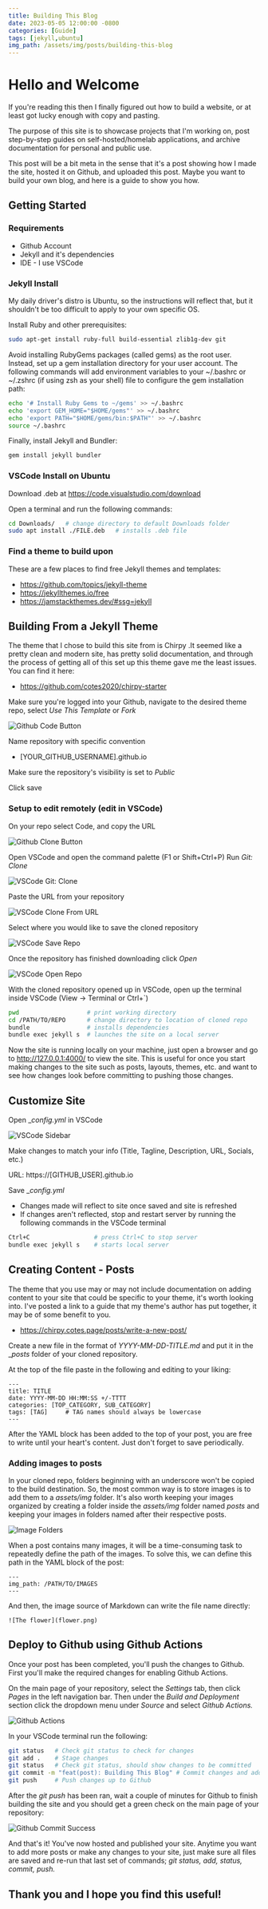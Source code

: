 ```yaml
---
title: Building This Blog
date: 2023-05-05 12:00:00 -0800 
categories: [Guide]
tags: [jekyll,ubuntu]
img_path: /assets/img/posts/building-this-blog
--- 
```


# Hello and Welcome

If you're reading this then I finally figured out how to build a website, or at least got lucky enough with copy and pasting.

The purpose of this site is to showcase projects that I'm working on, post step-by-step guides on self-hosted/homelab applications, and archive documentation for personal and public use. 

This post will be a bit meta in the sense that it's a post showing how I made the site, hosted it on Github, and uploaded this post. Maybe you want to build your own blog, and here is a guide to show you how.

## Getting Started 

### Requirements

- Github Account
- Jekyll and it's dependencies
- IDE - I use VSCode

### Jekyll Install

My daily driver's distro is Ubuntu, so the instructions will reflect that, but it shouldn't be too difficult to apply to your own specific OS.

Install Ruby and other prerequisites:
```bash
sudo apt-get install ruby-full build-essential zlib1g-dev git
```

Avoid installing RubyGems packages (called gems) as the root user. Instead, set up a gem installation directory for your user account. The following commands will add environment variables to your ~/.bashrc or ~/.zshrc (if using zsh as your shell) file to configure the gem installation path:
```bash
echo '# Install Ruby Gems to ~/gems' >> ~/.bashrc
echo 'export GEM_HOME="$HOME/gems"' >> ~/.bashrc
echo 'export PATH="$HOME/gems/bin:$PATH"' >> ~/.bashrc
source ~/.bashrc
```

Finally, install Jekyll and Bundler:
```bash
gem install jekyll bundler
```

### VSCode Install on Ubuntu 

Download .deb at https://code.visualstudio.com/download

Open a terminal and run the following commands:
```bash
cd Downloads/   # change directory to default Downloads folder
sudo apt install ./FILE.deb   # installs .deb file
```

### Find a theme to build upon 

These are a few places to find free Jekyll themes and templates:

 - https://github.com/topics/jekyll-theme
 - https://jekyllthemes.io/free
 - https://jamstackthemes.dev/#ssg=jekyll

## Building From a Jekyll Theme

The theme that I chose to build this site from is Chirpy .It seemed like a pretty clean and modern site, has pretty solid documentation, and through the process of getting all of this set up this theme gave me the least issues. You can find it here: 

 - https://github.com/cotes2020/chirpy-starter
            
            
Make sure you're logged into your Github, navigate to the desired theme repo, select _Use This Template_ or _Fork_

![Github Code Button](/BuildingThisBlog1.png)

Name repository with specific convention      

- [YOUR_GITHUB_USERNAME].github.io 


Make sure the repository's visibility is set to _Public_

Click save
                
### Setup to edit remotely (edit in VSCode)

On your repo select Code, and copy the URL 

![Github Clone Button](/BuildingThisBlog2.png)

Open VSCode and open the command palette (F1 or Shift+Ctrl+P)
Run _Git: Clone_

![VSCode Git: Clone](/BuildingThisBlog3.png)

Paste the URL from your repository

![VSCode Clone From URL](/BuildingThisBlog4.png)

Select where you would like to save the cloned repository

![VSCode Save Repo](/BuildingThisBlog5.png)

Once the repository has finished downloading click _Open_

![VSCode Open Repo](/BuildingThisBlog6.png)

With the cloned repository opened up in VSCode, open up the terminal inside VSCode (View -> Terminal or Ctrl+`)

```bash
pwd                   # print working directory
cd /PATH/TO/REPO      # change directory to location of cloned repo
bundle                # installs dependencies
bundle exec jekyll s  # launches the site on a local server
```

Now the site is running locally on your machine, just open a browser and go to http://127.0.0.1:4000/ to view the site. This is useful for once you start making changes to the site such as posts, layouts, themes, etc. and want to see how changes look before committing to pushing those changes.

## Customize Site 

Open __config.yml_ in VSCode

![VSCode Sidebar](/BuildingThisBlog7.png)

Make changes to match your info (Title, Tagline, Description, URL, Socials, etc.) 

URL: https://[GITHUB_USER].github.io

Save __config.yml_ 

 - Changes made will reflect to site once saved and site is refreshed 
 - If changes aren't reflected, stop and restart server by running the following commands in the VSCode terminal 
```bash
Ctrl+C                  # press Ctrl+C to stop server
bundle exec jekyll s    # starts local server
```

## Creating Content - Posts

The theme that you use may or may not include documentation on adding content to your site that could be specific to your theme, it's worth looking into. I've posted a link to a guide that my theme's author has put together, it may be of some benefit to you.

 - https://chirpy.cotes.page/posts/write-a-new-post/

Create a new file in the format of _YYYY-MM-DD-TITLE.md_ and put it in the __posts_ folder of your cloned repository.

At the top of the file paste in the following and editing to your liking:
```
---
title: TITLE
date: YYYY-MM-DD HH:MM:SS +/-TTTT
categories: [TOP_CATEGORY, SUB_CATEGORY]
tags: [TAG]     # TAG names should always be lowercase
---
```

After the YAML block has been added to the top of your post, you are free to write until your heart's content. Just don't forget to save periodically.

### Adding images to posts
                
In your cloned repo, folders beginning with an underscore won't be copied to the build destination. So, the most common way is to store images is to add them to a _assets/img_ folder. It's also worth keeping your images organized by creating a folder inside the _assets/img_ folder named _posts_ and keeping your images in folders named after their respective posts.

![Image Folders](/BuildingThisBlog8.png)

When a post contains many images, it will be a time-consuming task to repeatedly define the path of the images. To solve this, we can define this path in the YAML block of the post:
```
---
img_path: /PATH/TO/IMAGES
---
```
And then, the image source of Markdown can write the file name directly:
```
![The flower](flower.png)
```

## Deploy to Github using Github Actions

Once your post has been completed, you'll push the changes to Github. First you'll make the required changes for enabling Github Actions.

On the main page of your repository, select the _Settings_ tab, then click _Pages_ in the left navigation bar. Then under the _Build and Deployment_ section click the dropdown menu under _Source_ and select _Github Actions._

![Github Actions](/BuildingThisBlog9.png)

In your VSCode terminal run the following:
```bash
git status   # Check git status to check for changes
git add .    # Stage changes 
git status   # Check git status, should show changes to be committed
git commit -m "feat(post): Building This Blog" # Commit changes and add comment 
git push     # Push changes up to Github
```

After the _git push_ has been ran, wait a couple of minutes for Github to finish building the site and you should get a green check on the main page of your repository:

![Github Commit Success](/BuildingThisBlog10.png)

And that's it! You've now hosted and published your site. Anytime you want to add more posts or make any changes to your site, just make sure all files are saved and re-run that last set of commands; _git status, add, status, commit, push._

## Thank you and I hope you find this useful!
